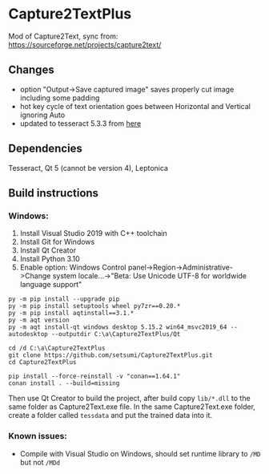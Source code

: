# Capture2TextPlus

Mod of Capture2Text, sync from: https://sourceforge.net/projects/capture2text/

## Changes

- option "Output->Save captured image" saves properly cut image including some padding
- hot key cycle of text orientation goes between Horizontal and Vertical ignoring Auto
- updated to tesseract 5.3.3 from [here](https://conan.io/center/recipes?value=tesseract)

## Dependencies

Tesseract, Qt 5 (cannot be version 4), Leptonica

## Build instructions

### Windows:
1. Install Visual Studio 2019 with C++ toolchain
2. Install Git for Windows
3. Install Qt Creator
4. Install Python 3.10
5. Enable option: Windows Control panel->Region->Administrative->Change system locale...->"Beta: Use Unicode UTF-8 for worldwide language support"

```
py -m pip install --upgrade pip
py -m pip install setuptools wheel py7zr==0.20.*
py -m pip install aqtinstall==3.1.*
py -m aqt version
py -m aqt install-qt windows desktop 5.15.2 win64_msvc2019_64 --autodesktop --outputdir C:\a\Capture2TextPlus/Qt

cd /d C:\a\Capture2TextPlus
git clone https://github.com/setsumi/Capture2TextPlus.git
cd Capture2TextPlus

pip install --force-reinstall -v "conan==1.64.1"
conan install . --build=missing
```
Then use Qt Creator to build the project, after build copy `lib/*.dll` to the same folder as Capture2Text.exe file.
In the same Capture2Text.exe folder, create a folder called `tessdata` and put the trained data into it.

### Known issues:

* Compile with Visual Studio on Windows, should set runtime library to `/MD` but not `/MDd`
